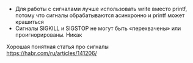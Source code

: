 - Для работы с сигналами лучше использовать write вместо printf, потому что сигналы обрабатываются асинхронно и printf может крашиться
- Сигналы SIGKILL и SIGSTOP не могут быть «перехвачены» или проигнорированы. Никак

Хорошая понятная статья про сигналы
https://habr.com/ru/articles/141206/